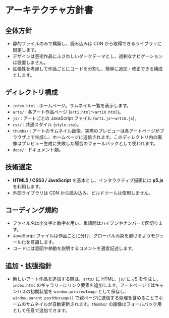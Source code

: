 # アーキテクチャ方針書

## 全体方針
- 静的ファイルのみで構築し、読み込みは CDN から取得できるライブラリに限定します。
- デザインは芸術作品にふさわしいダークテーマとし、過剰なナビゲーションは設置しません。
- 拡張性を考慮して作品ごとにコードを分割し、簡単に追加・修正できる構成とします。

## ディレクトリ構成
- `index.html` : ホームページ。サムネイル一覧を表示します。
- `arts/` : 各アート作品ページ (`art1.html`〜`art10.html`)。
- `js/` : アートごとの JavaScript ファイル (`art1.js`〜`art10.js`)。
- `css/` : 共通スタイル (`style.css`)。
- `thumbs/` : アートのサムネイル画像。実際のプレビューは各アートページがブラウザ上で生成し、ホームページに送信されます。このディレクトリ内の画像はプレビュー生成に失敗した場合のフォールバックとして使われます。
- `docs/` : ドキュメント類。

## 技術選定
- **HTML5 / CSS3 / JavaScript** を基本とし、インタラクティブ描画には **p5.js** を利用します。
- 外部ライブラリは CDN から読み込み、ビルドツールは使用しません。

## コーディング規約
- ファイル名は小文字と数字を用い、単語間はハイフンやナンバーで区切ります。
- JavaScript ファイルは作品ごとに分け、グローバル汚染を避けるようモジュール化を意識します。
- コードには意図や挙動を説明するコメントを適宜記述します。

## 追加・拡張指針
- 新しいアート作品を追加する際は、`arts/` に HTML、`js/` に JS を作成し、`index.html` のギャラリーにリンク要素を追加します。アートページではキャンバスの初期状態を `window.previewImage` として保存し、`window.parent.postMessage()` で親ページに送信する処理を含めることでホームのサムネイルが自動更新されます。`thumbs/` の画像はフォールバック用として任意で追加できます。
